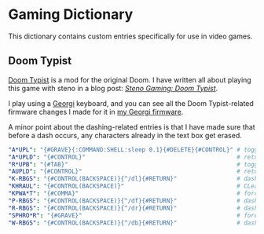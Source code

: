# Gaming Dictionary

This dictionary contains custom entries specifically for use in video games.

## Doom Typist

[Doom Typist][] is a mod for the original Doom. I have written all about playing
this game with steno in a blog post: _[Steno Gaming: Doom Typist][]_.

I play using a [Georgi][] keyboard, and you can see all the Doom Typist-related
firmware changes I made for it in [my Georgi firmware][].

A minor point about the dashing-related entries is that I have made sure that
before a dash occurs, any characters already in the text box get erased.

```yaml
"A*UPL": "{#GRAVE}{:COMMAND:SHELL:sleep 0.1}{#DELETE}{#CONTROL}" # toggle AUtoMap: force explore, wait a bit, toggle automap, then return to auto mode
"A*UPLD": "{#CONTROL}"                                           # return to AUto MoDe
"R*UPB": "{#TAB}"                                                # toggle RUN mode [override]
"AUPLD": "{#CONTROL}"                                            # return to AUto MoDe
"K-RBGS": "{#CONTROL(BACKSPACE)}{^/dl}{#RETURN}"                 # dash left
"KHRAUL": "{#CONTROL(BACKSPACE)}"                                # CLear ALL
"KPWA*T": "{#COMMA}"                                             # force COMBAT
"P-RBGS": "{#CONTROL(BACKSPACE)}{^/df}{#RETURN}"                 # dash forward
"R-RBGS": "{#CONTROL(BACKSPACE)}{^/dr}{#RETURN}"                 # dash right
"SPHRO*R": "{#GRAVE}"                                            # force EXPLORE
"W-RBGS": "{#CONTROL(BACKSPACE)}{^/db}{#RETURN}"                 # dash backward
```

[Doom Typist]: https://github.com/mmaulwurff/typist.pk3
[Georgi]: https://www.gboards.ca/product/georgi
[my Georgi firmware]: https://github.com/paulfioravanti/qmk_keymaps/blob/master/keyboards/gboards/georgi/keymaps/paulfioravanti/keymap.c
[Steno Gaming: Doom Typist]: https://www.paulfioravanti.com/blog/steno-gaming-doom-typist/
